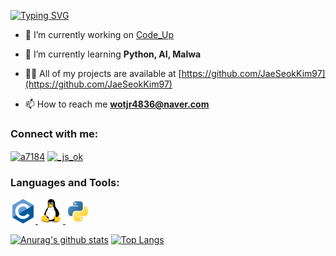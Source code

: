 [![Typing SVG](https://readme-typing-svg.herokuapp.com?font=Garalde&color=%23000000&size=40&height=60&lines=Hi+%F0%9F%91%8B%2C+I'm+Jaeseok+Kim)](https://git.io/typing-svg)

- 🔭 I’m currently working on [Code_Up](https://github.com/JaeSeokKim97/Code_Up)

- 🌱 I’m currently learning **Python, AI, Malwa**

- 👨‍💻 All of my projects are available at [https://github.com/JaeSeokKim97](https://github.com/JaeSeokKim97)

- 📫 How to reach me **wotjr4836@naver.com**

<h3 align="left">Connect with me:</h3>
<p align="left">
<a href="https://fb.com/a7184" target="blank"><img align="center" src="https://raw.githubusercontent.com/rahuldkjain/github-profile-readme-generator/master/src/images/icons/Social/facebook.svg" alt="a7184" height="30" width="40" /></a>
<a href="https://instagram.com/_js_ok" target="blank"><img align="center" src="https://raw.githubusercontent.com/rahuldkjain/github-profile-readme-generator/master/src/images/icons/Social/instagram.svg" alt="_js_ok" height="30" width="40" /></a>
</p>

<h3 align="left">Languages and Tools:</h3>
<p align="left"> <a href="https://www.cprogramming.com/" target="_blank"> <img src="https://raw.githubusercontent.com/devicons/devicon/master/icons/c/c-original.svg" alt="c" width="40" height="40"/> </a> <a href="https://www.linux.org/" target="_blank"> <img src="https://raw.githubusercontent.com/devicons/devicon/master/icons/linux/linux-original.svg" alt="linux" width="40" height="40"/> </a> <a href="https://www.python.org" target="_blank"> <img src="https://raw.githubusercontent.com/devicons/devicon/master/icons/python/python-original.svg" alt="python" width="40" height="40"/> </a> </p>

[![Anurag's github stats](https://github-readme-stats.vercel.app/api?username=JaeSeokKim97)](https://github.com/anuraghazra/github-readme-stats)
[![Top Langs](https://github-readme-stats.vercel.app/api/top-langs/?username=JaeSeokKim97&layout=compact)](https://github.com/anuraghazra/github-readme-stats)


